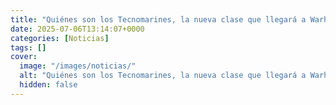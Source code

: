 ```yaml
---
title: "Quiénes son los Tecnomarines, la nueva clase que llegará a Warhammer 40.000 - Space Marine 2 durante el Año 2"
date: 2025-07-06T13:14:07+0000
categories: [Noticias]
tags: []
cover:
  image: "/images/noticias/"
  alt: "Quiénes son los Tecnomarines, la nueva clase que llegará a Warhammer 40.000 - Space Marine 2 durante el Año 2"
  hidden: false
---
```



